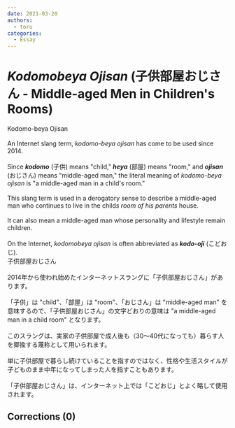 ```yaml
---
date: 2021-03-20
authors:
  - toru
categories:
  - Essay
---
```


<h1 id="subject_show"><strong><em>Kodomobeya Ojisan</strong></em> (子供部屋おじさん - Middle-aged Men in Children's Rooms)</h1>
<div class="date" hidden>Mar 20, 2021 12:23</div>
<div id="post"><div id="body_show_ori">
Kodomo-beya Ojisan<br/><br/>An Internet slang term, <em>kodomo-beya ojisan</em> has come to be used since 2014.<br/><br/>Since <strong><em>kodomo</em></strong> (子供) means "child," <strong><em>heya</em></strong> (部屋) means "room," and <strong><em>ojisan</em></strong> (おじさん) means "middle-aged man," the literal meaning of <em>kodomo-beya ojisan</em> is "a middle-aged man in a child's room."<br/><br/>This slang term is used in a derogatory sense to describe a middle-aged man who continues to live in the child<em>s room of his parents</em> house. <br/><br/>It can also mean a middle-aged man whose personality and lifestyle remain children.<br/><br/>On the Internet, <em>kodomobeya ojisan</em> is often abbreviated as <strong><em>kodo-oji</em></strong> (こどおじ).
</div></div>

<!-- more -->

<div id="post_ja"><div id="body_show_mo">
子供部屋おじさん<br/><br/>2014年から使われ始めたインターネットスラングに「子供部屋おじさん」があります。<br/><br/>「子供」は "child"、「部屋」は "room"、「おじさん」は "middle-aged man" を意味するので、「子供部屋おじさん」の文字どおりの意味は "a middle-aged man in a child room" となります。<br/><br/>このスラングは、実家の子供部屋で成人後も（30〜40代になっても）暮らす人を揶揄する蔑称として用いられます。<br/><br/>単に子供部屋で暮らし続けていることを指すのではなく、性格や生活スタイルが子どものまま中年になってしまった人を指すこともあります。<br/><br/>「子供部屋おじさん」は、インターネット上では「こどおじ」とよく略して使用されます。
</div></div>

## Corrections (0)
